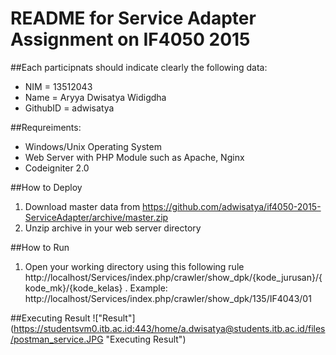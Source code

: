 # README for Service Adapter Assignment on IF4050 2015

##Each participnats should indicate clearly the following data:
 * NIM      = 13512043
 * Name     = Aryya Dwisatya Widigdha
 * GithubID = adwisatya

##Requreiments:
 * Windows/Unix Operating System
 * Web Server with PHP Module such as Apache, Nginx
 * Codeigniter 2.0

##How to Deploy
 1. Download master data from https://github.com/adwisatya/if4050-2015-ServiceAdapter/archive/master.zip
 2. Unzip archive in your web server directory

 
##How to Run
 1. Open your working directory using this following rule http://localhost/Services/index.php/crawler/show_dpk/{kode_jurusan}/{kode_mk}/{kode_kelas}
 . Example: http://localhost/Services/index.php/crawler/show_dpk/135/IF4043/01

##Executing Result
!["Result"] (https://studentsvm0.itb.ac.id:443/home/a.dwisatya@students.itb.ac.id/files/postman_service.JPG "Executing Result")
